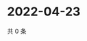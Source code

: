 # 2022-04-23

共 0 条

<!-- BEGIN WEIBO -->
<!-- 最后更新时间 Sat Apr 23 2022 13:14:14 GMT+0800 (China Standard Time) -->

<!-- END WEIBO -->
